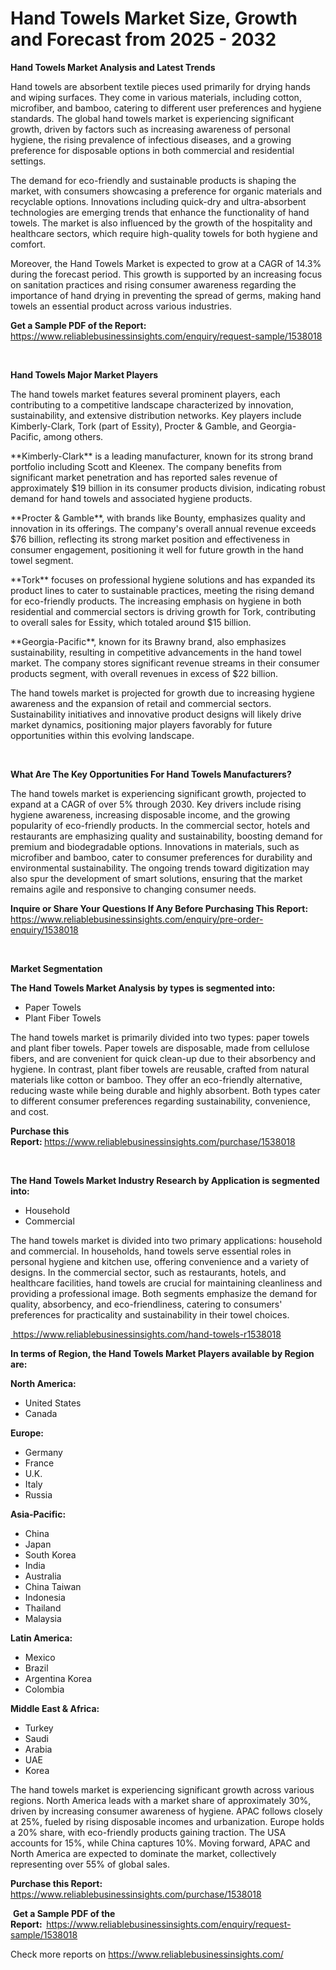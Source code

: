 <p><h1>Hand Towels Market Size, Growth and Forecast from 2025 - 2032</h1></p><p><strong>Hand Towels Market Analysis and Latest Trends</strong></p>
<p><p>Hand towels are absorbent textile pieces used primarily for drying hands and wiping surfaces. They come in various materials, including cotton, microfiber, and bamboo, catering to different user preferences and hygiene standards. The global hand towels market is experiencing significant growth, driven by factors such as increasing awareness of personal hygiene, the rising prevalence of infectious diseases, and a growing preference for disposable options in both commercial and residential settings.</p><p>The demand for eco-friendly and sustainable products is shaping the market, with consumers showcasing a preference for organic materials and recyclable options. Innovations including quick-dry and ultra-absorbent technologies are emerging trends that enhance the functionality of hand towels. The market is also influenced by the growth of the hospitality and healthcare sectors, which require high-quality towels for both hygiene and comfort.</p><p>Moreover, the Hand Towels Market is expected to grow at a CAGR of 14.3% during the forecast period. This growth is supported by an increasing focus on sanitation practices and rising consumer awareness regarding the importance of hand drying in preventing the spread of germs, making hand towels an essential product across various industries.</p></p>
<p><strong>Get a Sample PDF of the Report:&nbsp;</strong> <a href="https://www.reliablebusinessinsights.com/enquiry/request-sample/1538018?utm_campaign=3133&utm_medium=2&utm_source=Github&utm_content=ia&utm_term=05042025&utm_id=hand-towels">https://www.reliablebusinessinsights.com/enquiry/request-sample/1538018</a></p>
<p>&nbsp;</p>
<p><strong>Hand Towels Major Market Players</strong></p>
<p><p>The hand towels market features several prominent players, each contributing to a competitive landscape characterized by innovation, sustainability, and extensive distribution networks. Key players include Kimberly-Clark, Tork (part of Essity), Procter & Gamble, and Georgia-Pacific, among others.</p><p>**Kimberly-Clark** is a leading manufacturer, known for its strong brand portfolio including Scott and Kleenex. The company benefits from significant market penetration and has reported sales revenue of approximately $19 billion in its consumer products division, indicating robust demand for hand towels and associated hygiene products.</p><p>**Procter & Gamble**, with brands like Bounty, emphasizes quality and innovation in its offerings. The company's overall annual revenue exceeds $76 billion, reflecting its strong market position and effectiveness in consumer engagement, positioning it well for future growth in the hand towel segment.</p><p>**Tork** focuses on professional hygiene solutions and has expanded its product lines to cater to sustainable practices, meeting the rising demand for eco-friendly products. The increasing emphasis on hygiene in both residential and commercial sectors is driving growth for Tork, contributing to overall sales for Essity, which totaled around $15 billion.</p><p>**Georgia-Pacific**, known for its Brawny brand, also emphasizes sustainability, resulting in competitive advancements in the hand towel market. The company stores significant revenue streams in their consumer products segment, with overall revenues in excess of $22 billion.</p><p>The hand towels market is projected for growth due to increasing hygiene awareness and the expansion of retail and commercial sectors. Sustainability initiatives and innovative product designs will likely drive market dynamics, positioning major players favorably for future opportunities within this evolving landscape.</p></p>
<p>&nbsp;</p>
<p><strong>What Are The Key Opportunities For Hand Towels Manufacturers?</strong></p>
<p><p>The hand towels market is experiencing significant growth, projected to expand at a CAGR of over 5% through 2030. Key drivers include rising hygiene awareness, increasing disposable income, and the growing popularity of eco-friendly products. In the commercial sector, hotels and restaurants are emphasizing quality and sustainability, boosting demand for premium and biodegradable options. Innovations in materials, such as microfiber and bamboo, cater to consumer preferences for durability and environmental sustainability. The ongoing trends toward digitization may also spur the development of smart solutions, ensuring that the market remains agile and responsive to changing consumer needs.</p></p>
<p><strong>Inquire or Share Your Questions If Any Before Purchasing This Report:</strong> <a href="https://www.reliablebusinessinsights.com/enquiry/pre-order-enquiry/1538018?utm_campaign=3133&utm_medium=2&utm_source=Github&utm_content=ia&utm_term=05042025&utm_id=hand-towels">https://www.reliablebusinessinsights.com/enquiry/pre-order-enquiry/1538018</a></p>
<p>&nbsp;</p>
<p><strong>Market Segmentation</strong></p>
<p><strong>The Hand Towels Market Analysis by types is segmented into:</strong></p>
<p><ul><li>Paper Towels</li><li>Plant Fiber Towels</li></ul></p>
<p><p>The hand towels market is primarily divided into two types: paper towels and plant fiber towels. Paper towels are disposable, made from cellulose fibers, and are convenient for quick clean-up due to their absorbency and hygiene. In contrast, plant fiber towels are reusable, crafted from natural materials like cotton or bamboo. They offer an eco-friendly alternative, reducing waste while being durable and highly absorbent. Both types cater to different consumer preferences regarding sustainability, convenience, and cost.</p></p>
<p><strong>Purchase this Report:&nbsp;</strong><a href="https://www.reliablebusinessinsights.com/purchase/1538018?utm_campaign=3133&utm_medium=2&utm_source=Github&utm_content=ia&utm_term=05042025&utm_id=hand-towels">https://www.reliablebusinessinsights.com/purchase/1538018</a></p>
<p>&nbsp;</p>
<p><strong>The Hand Towels Market Industry Research by Application is segmented into:</strong></p>
<p><ul><li>Household</li><li>Commercial</li></ul></p>
<p><p>The hand towels market is divided into two primary applications: household and commercial. In households, hand towels serve essential roles in personal hygiene and kitchen use, offering convenience and a variety of designs. In the commercial sector, such as restaurants, hotels, and healthcare facilities, hand towels are crucial for maintaining cleanliness and providing a professional image. Both segments emphasize the demand for quality, absorbency, and eco-friendliness, catering to consumers' preferences for practicality and sustainability in their towel choices.</p></p>
<p><a href="https://www.reliablebusinessinsights.com/hand-towels-r1538018?utm_campaign=3133&utm_medium=2&utm_source=Github&utm_content=ia&utm_term=05042025&utm_id=hand-towels">&nbsp;https://www.reliablebusinessinsights.com/hand-towels-r1538018</a></p>
<p><strong>In terms of Region, the Hand Towels Market Players available by Region are:</strong></p>
<p>
    <p> <strong> North America: </strong>
        <ul>
            <li>United States</li>
            <li>Canada</li>
        </ul>
        </p> 
    <p> <strong> Europe: </strong>
        <ul>
            <li>Germany</li>
            <li>France</li>
            <li>U.K.</li>
            <li>Italy</li>
            <li>Russia</li>
        </ul>
        </p> 
    <p> <strong> Asia-Pacific: </strong>
        <ul>
            <li>China</li>
            <li>Japan</li>
            <li>South Korea</li>
            <li>India</li>
            <li>Australia</li>
            <li>China Taiwan</li>
            <li>Indonesia</li>
            <li>Thailand</li>
            <li>Malaysia</li>
        </ul>
        </p> 
    <p> <strong> Latin America: </strong>
        <ul>
            <li>Mexico</li>
            <li>Brazil</li>
            <li>Argentina Korea</li>
            <li>Colombia</li>
        </ul>
        </p> 
    <p> <strong> Middle East & Africa: </strong>
        <ul>
            <li>Turkey</li>
            <li>Saudi</li>
            <li>Arabia</li>
            <li>UAE</li>
            <li>Korea</li>
        </ul>
    </p>
    </p>
<p><p>The hand towels market is experiencing significant growth across various regions. North America leads with a market share of approximately 30%, driven by increasing consumer awareness of hygiene. APAC follows closely at 25%, fueled by rising disposable incomes and urbanization. Europe holds a 20% share, with eco-friendly products gaining traction. The USA accounts for 15%, while China captures 10%. Moving forward, APAC and North America are expected to dominate the market, collectively representing over 55% of global sales.</p></p>
<p><strong>Purchase this Report: </strong><a href="https://www.reliablebusinessinsights.com/purchase/1538018?utm_campaign=3133&utm_medium=2&utm_source=Github&utm_content=ia&utm_term=05042025&utm_id=hand-towels">https://www.reliablebusinessinsights.com/purchase/1538018</a></p>
<p>&nbsp;<strong>Get a Sample PDF of the Report:&nbsp;&nbsp;</strong><a href="https://www.reliablebusinessinsights.com/enquiry/request-sample/1538018?utm_campaign=3133&utm_medium=2&utm_source=Github&utm_content=ia&utm_term=05042025&utm_id=hand-towels">https://www.reliablebusinessinsights.com/enquiry/request-sample/1538018</a></p>
<p><strong></strong></p>
<p>Check more reports on <a href="https://www.reliablebusinessinsights.com/?utm_campaign=3133&utm_medium=2&utm_source=Github&utm_content=ia&utm_term=05042025&utm_id=hand-towels">https://www.reliablebusinessinsights.com/</a></p>